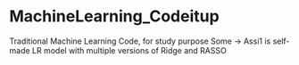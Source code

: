 # MachineLearning_Codeitup
Traditional Machine Learning Code, for study purpose
Some -> Assi1 is self-made LR model with multiple versions of Ridge and RASSO
